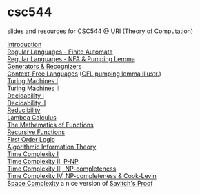 # csc544
slides and resources for CSC544 @ URI (Theory of Computation)

<a href="lecture-notes/01-introduction.pdf">Introduction</a><br>
<a href="lecture-notes/02-regular-languages-FA.pdf">Regular Languages - Finite Automata</a><br>
<a href="lecture-notes/03-regular-languages-NFA.pdf">Regular Languages - NFA & Pumping Lemma</a><br>
<a href="lecture-notes/04-generators-recognizers.pdf">Generators & Recognizers</a><br>
<a href="lecture-notes/05-context-free-languages.pdf">Context-Free Languages</a> (<a href="cfl-pumping.pdf">CFL pumping lemma illustr.</a>)<br>
<a href="lecture-notes/06-turing-machines.pdf">Turing Machines I</a><br>
<a href="lecture-notes/07-turing-machines.pdf">Turing Machines II</a><br>
<a href="lecture-notes/08-decidability.pdf">Decidability I</a> <br>
<a href="lecture-notes/09-decidability-2.pdf">Decidability II</a><br>
<a href="lecture-notes/10-reducibility.pdf">Reducibility</a> <br>
<a href="lecture-notes/10a-lambda-calc.pdf">Lambda Calculus</a><br>
<a href="lecture-notes/10b-functions.pdf">The Mathematics of Functions</a><br>
<a href="lecture-notes/11-recursive-functions.pdf">Recursive Functions</a> <br>
<a href="lecture-notes/12-logic.pdf">First Order Logic</a><br>
<a href="lecture-notes/13-mdl.pdf">Algorithmic Information Theory</a><br>
<a href="lecture-notes/14-time-complexity.pdf">Time Complexity I</a><br>
<a href="lecture-notes/15-time-complexity.pdf">Time Complexity II, P-NP</a><br>
<a href="lecture-notes/16-time-complexity.pdf">Time Complexity III, NP-completeness</a> <br>
<a href="lecture-notes/17-time-complexity.pdf">Time Complexity IV, NP-completeness & Cook-Levin</a><br>
<a href="lecture-notes/18-space-complexity.pdf">Space Complexity</a> a nice version of <a href="lecture-notes/savitch.pdf">Savitch's Proof</a><br>

<!--
<a href="lecture-notes/19-space-complexity.pdf">Space Complexity Part 2</a><br>
<a href="lecture-notes/20-approximations.pdf">Approximation Algorithms</a><br>
<a href="lecture-notes/21-parallel-computation.pdf">Parallel Computation</a> (updated 4/25)<br>
-->
